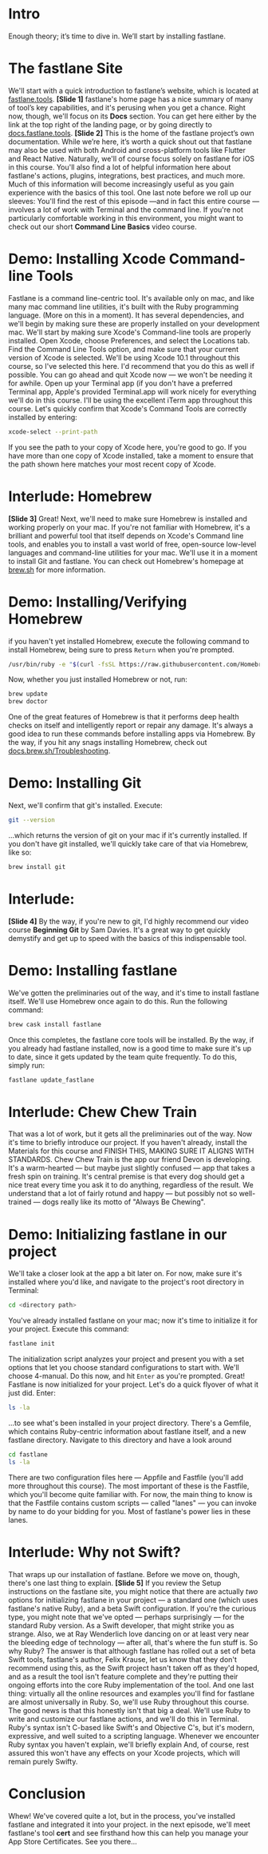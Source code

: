 # Intro
Enough theory; it’s time to dive in. We’ll start by installing fastlane.
# The fastlane Site
We'll start with a quick introduction to fastlane’s website, which is located at [fastlane.tools][1]. 
**[Slide 1]**
fastlane's home page has a nice summary of many of tool’s key capabilities, and it's perusing when you get a chance. Right now, though, we'll focus on its **Docs** section. You can get here either by the link at the top right of the landing page, or by going directly to [docs.fastlane.tools][2].
**[Slide 2]**
This is the home of the fastlane project’s own documentation. While we’re here, it’s worth a quick shout out that fastlane may also be used with both Android and cross-platform tools like Flutter and React Native. Naturally, we'll of course focus solely on fastlane for iOS in this course. 
You'll also find a lot of helpful information here about fastlane's actions, plugins, integrations, best practices, and much more. Much of this information will become increasingly useful as you gain experience with the basics of this tool. 
One last note before we roll up our sleeves: You'll find the rest of this episode —and in fact this entire course — involves a lot of work with Terminal and the command line. If you're not particularly comfortable working in this environment, you might want to check out our short **Command Line Basics** video course. 
# Demo: Installing Xcode Command-line Tools
Fastlane is a command line-centric tool. It's available only on mac, and like many mac command line utilities, it's built with the Ruby programming language. (More on this in a moment). It has several dependencies, and we'll begin by making sure these are properly installed on your development mac.
We'll start by making sure Xcode's Command-line tools are properly installed. Open Xcode, choose Preferences, and select the Locations tab. Find the  Command Line Tools option, and make sure that your current version of Xcode is selected. We'll be using Xcode 10.1 throughout this course, so I've selected this here. I'd recommend that you do this as well if possible. You can go ahead and quit Xcode now — we won't be needing it for awhile.
Open up your Terminal app (if you don't have a preferred Terminal app, Apple's provided Terminal.app will work nicely for everything we'll do in this course. I'll be using the excellent iTerm app throughout this course.
Let's quickly confirm that Xcode's Command Tools are correctly installed by entering:
```bash
xcode-select --print-path
```
If you see the path to your copy of Xcode  here, you're good to go. If you have more than one copy of Xcode installed, take a moment to ensure that the path shown here matches your most recent copy of Xcode.
# Interlude: Homebrew
**[Slide 3]**
Great! Next, we'll need to make sure Homebrew is installed and working properly on your mac. If you're not familiar with Homebrew, it's a brilliant and powerful tool that itself depends on Xcode's Command line tools, and enables you to install a vast world of free, open-source low-level languages and command-line utilities for your mac. We'll use it in a moment to install Git and fastlane. You can check out Homebrew's homepage at [brew.sh][3] for more information.
# Demo: Installing/Verifying Homebrew
if you haven't yet installed Homebrew, execute the following command to install Homebrew, being sure to press `Return` when you're prompted.
```bash
/usr/bin/ruby -e "$(curl -fsSL https://raw.githubusercontent.com/Homebrew/install/master/install)"
```
Now, whether you just installed Homebrew or not, run:
```bash
brew update
brew doctor
```
One of the great features of Homebrew is that it performs deep health checks on itself and intelligently report or repair any damage. It's always a good idea to run these commands before installing apps via Homebrew. 
By the way, if you hit any snags installing Homebrew, check out [docs.brew.sh/Troubleshooting][4].
# Demo: Installing Git
Next, we'll confirm that git's installed. Execute:
```bash
git --version
```
…which returns the version of git on your mac if it's currently installed. If you don't have git installed, we'll quickly take care of that via Homebrew, like so:
```bash
brew install git
```
# Interlude:
**[Slide 4]**
By the way, if you're new to git, I'd highly recommend our video course **Beginning Git** by Sam Davies. It's a great way to get quickly demystify and get up to speed with the basics of this indispensable tool.
# Demo: Installing fastlane
We've gotten the preliminaries out of the way, and it's time to install fastlane itself. We'll use Homebrew once again to do this. Run the following command:
```bash
brew cask install fastlane 
```
Once this completes, the fastlane core tools will be installed.
By the way, if you already had fastlane installed, now is a good time to make sure it's up to date, since it gets updated by the team quite frequently. To do this, simply run:
```bash
fastlane update_fastlane
```
# Interlude: Chew Chew Train
That was a lot of work, but it gets all the preliminaries out of the way. Now it's time to briefly introduce our project. If you haven't already, install the Materials for this course and FINISH THIS, MAKING SURE IT ALIGNS WITH STANDARDS.
Chew Chew Train is the app our friend Devon is developing. It's a warm-hearted — but maybe just slightly confused — app that takes a fresh spin on training. It's central premise is that every dog should get a nice treat every time you ask it to do anything, regardless of the result. We understand that a lot of fairly rotund and happy — but possibly not so well-trained — dogs really like its motto of "Always Be Chewing".
# Demo: Initializing fastlane in our project
We'll take a closer look at the app a bit later on. For now, make sure it's installed where you'd like, and navigate to the project's root directory in Terminal:
```bash
cd <directory path>
```
You've already installed fastlane on your mac; now it's time to initialize it for your project. Execute this command:
```bash
fastlane init
```
The initialization script analyzes your project and present you with a set options that let you choose standard configurations to start with. We'll choose 4-manual. Do this now, and hit `Enter` as you're prompted. 
Great! Fastlane is now initialized for your project. Let's do a quick flyover of what it just did. Enter:
```bash
ls -la
```
…to see what's been installed in your project directory.  There's a Gemfile, which contains Ruby-centric information about fastlane itself, and a new fastlane directory. Navigate to this directory and have a look around
```bash
cd fastlane
ls -la
```
There are two configuration files here — Appfile and Fastfile (you'll add more throughout this course). The most important of these is the Fastfile, which you'll become quite familiar with. For now, the main thing to know is that the Fastfile contains custom scripts — called "lanes" — you can invoke by name to do your bidding for you. Most of fastlane's power lies in these lanes.
# Interlude: Why not Swift?
That wraps up our installation of fastlane. Before we move on, though, there's one last thing to explain.
**[Slide 5]**
If you review the Setup instructions on the fastlane site, you might notice that there are actually *two* options for initializing fastlane in your project — a standard one (which uses fastlane's native Ruby), and a beta Swift configuration. If you're the curious type, you might note that we've opted — perhaps surprisingly — for the standard Ruby version. 
As a Swift developer, that might strike you as strange. Also, we at Ray Wenderlich love dancing on or at least very near the bleeding edge of technology — after all, that's where the fun stuff is. So why Ruby?
The answer is that although fastlane has rolled out a set of beta Swift tools, fastlane's author, Felix Krause, let us know that they don't recommend using this, as the Swift project hasn't taken off as they'd hoped, and as a result the tool isn't feature complete and they're putting their ongoing efforts into the core Ruby implementation of the tool. And one last thing: virtually all the online resources and examples you'll find for fastlane are almost universally in Ruby.
So, we'll use Ruby throughout this course. The good news is that this honestly isn't that big a deal. We'll use Ruby to write and customize our fastlane actions, and we'll do this in Terminal. Ruby's syntax isn't C-based like Swift's and Objective C's, but it's modern, expressive, and well suited to a scripting language. Whenever we encounter Ruby syntax you haven't explain, we'll briefly explain
And, of course, rest assured this won't have any effects on your Xcode projects, which will remain purely Swifty. 
# Conclusion
Whew! We've covered quite a lot, but in the process, you've installed fastlane and integrated it into your project. 
in the next episode, we'll meet fastlane's tool **cert** and see firsthand how this can help you manage your App Store Certificates. See you there…

[1]:	https://fastlane.tools
[2]:	https://docs.fastlane.tools
[3]:	https://brew.sh
[4]:	https://docs.brew.sh/Troubleshooting